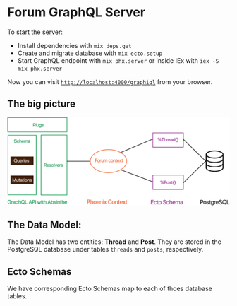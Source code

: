 # Forum GraphQL Server

To start the server:

  * Install dependencies with `mix deps.get`
  * Create and migrate database with `mix ecto.setup`
  * Start GraphQL endpoint with `mix phx.server` or inside IEx with `iex -S mix phx.server`

Now you can visit [`http://localhost:4000/graphiql`](http://localhost:4000/graphiql) from your browser.


## The big picture

  ![App design](app_overview.png)

## The Data Model:

The Data Model has two entities: **Thread** and **Post**. They are stored
in the PostgreSQL database under tables `threads` and `posts`, respectively.

## Ecto Schemas

We have corresponding Ecto Schemas map to each of thoes database tables.